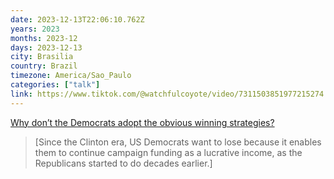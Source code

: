 ```yaml
---
date: 2023-12-13T22:06:10.762Z
years: 2023
months: 2023-12
days: 2023-12-13
city: Brasilia
country: Brazil
timezone: America/Sao_Paulo
categories: ["talk"]
link: https://www.tiktok.com/@watchfulcoyote/video/7311503851977215274
---
```

[Why don’t the Democrats adopt the obvious winning strategies?](https://www.tiktok.com/@watchfulcoyote/video/7311503851977215274)

> [Since the Clinton era, US Democrats want to lose because it enables them to continue campaign funding as a lucrative income, as the Republicans started to do decades earlier.]
